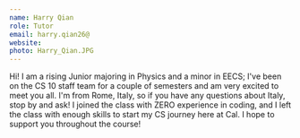 ```yaml
---
name: Harry Qian
role: Tutor
email: harry.qian26@
website:
photo: Harry_Qian.JPG
---
```

Hi! I am a rising Junior majoring in Physics and a minor in EECS; I've been on the CS 10 staff team for a couple of semesters and am very excited to meet you all. I'm from Rome, Italy, so if you have any questions about Italy, stop by and ask! I joined the class with ZERO experience in coding, and I left the class with enough skills to start my CS journey here at Cal. I hope to support you throughout the course!
